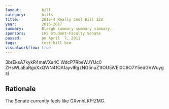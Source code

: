 ```yaml
---
layout:         bill
category:       bills
title:          2016-4 Really Cool Bill 122
year:           2016-2017
summary:        Blargh summary summary simmary.
sponsors:       LHS Student-Faculty Senate
passed:         pn April  7, 2011
tags:           test-bill bcm
visualworkflow: true
---
```



3brEksA7kykR4maVXs4C WdcP7RbeWJYUc0 ZHsWLaEaRgoXxQWN4fOA1ayvlRgzNG5nuZ1tOU5iVEl0C9O7Y5edGVWuygsj 




Rationale
---------
The Senate currently feels like GXvnhLKFfZMG.
